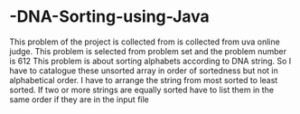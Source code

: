 # -DNA-Sorting-using-Java
This problem of the project is collected from is collected from uva online judge. This problem is  selected from problem set and the problem number is 612
This problem is about sorting alphabets according to DNA string. So I have to catalogue these unsorted  array in order of sortedness but not in alphabetical order. I have to arrange the string from most sorted to least sorted. If two or more strings are equally sorted have to list them in the same order if they are in the input file

